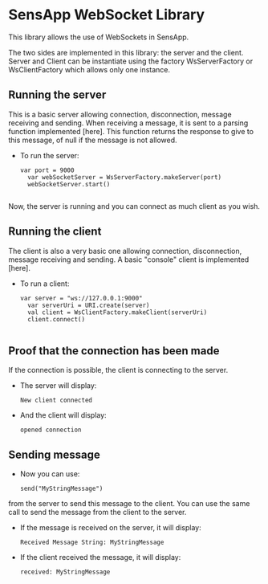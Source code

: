# SensApp WebSocket Library

This library allows the use of WebSockets in SensApp.

The two sides are implemented in this library: the server and the client.
Server and Client can be instantiate using the factory WsServerFactory or WsClientFactory which allows only one instance.

## Running the server

This is a basic server allowing connection, disconnection, message receiving and sending. When receiving a message, it
is sent to a parsing function implemented [here]. This function returns the response to give to this message, of null
if the message is not allowed.

* To run the server:

    <pre><code>var port = 9000
    var webSocketServer = WsServerFactory.makeServer(port)
    webSocketServer.start()
    </pre></code>

Now, the server is running and you can connect as much client as you wish.

## Running the client

The client is also a very basic one allowing connection, disconnection, message receiving and sending. A basic "console"
client is implemented [here].

* To run a client:

    <pre><code>var server = "ws://127.0.0.1:9000"
    var serverUri = URI.create(server)
    val client = WsClientFactory.makeClient(serverUri)
    client.connect()
    </pre></code>

## Proof that the connection has been made

If the connection is possible, the client is connecting to the server.
* The server will display:

    <pre><code>New client connected</pre></code>

* And the client will display:

    <pre><code>opened connection</pre></code>

## Sending message

* Now you can use:

    <pre><code>send("MyStringMessage")</pre></code>

from the server to send this message to the client. You can use the same call to send the message from the client to
the server.

* If the message is received on the server, it will display:

    <pre><code>Received Message String: MyStringMessage</pre></code>

* If the client received the message, it will display:

    <pre><code>received: MyStringMessage</pre></code>